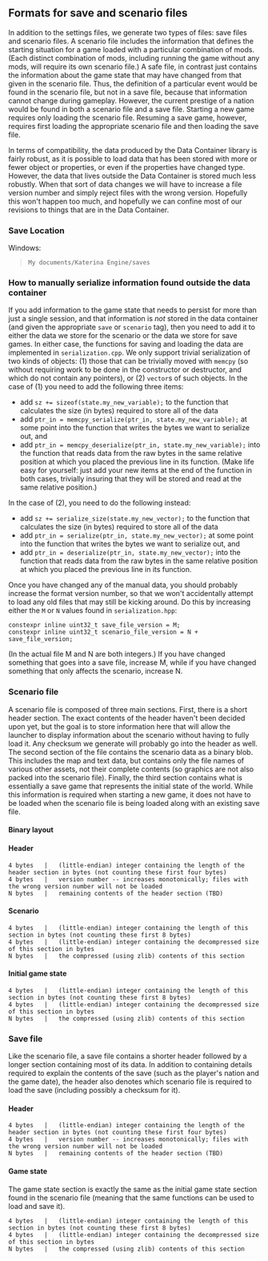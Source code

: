 ## Formats for save and scenario files

In addition to the settings files, we generate two types of files: save files and scenario files. A scenario file includes the information that defines the starting situation for a game loaded with a particular combination of mods. (Each distinct combination of mods, including running the game without any mods, will require its own scenario file.) A safe file, in contrast just contains the information about the game state that may have changed from that given in the scenario file. Thus, the definition of a particular event would be found in the scenario file, but not in a save file, because that information cannot change during gameplay. However, the current prestige of a nation would be found in both a scenario file and a save file. Starting a new game requires only loading the scenario file. Resuming a save game, however, requires first loading the appropriate scenario file and then loading the save file.

In terms of compatibility, the data produced by the Data Container library is fairly robust, as it is possible to load data that has been stored with more or fewer object or properties, or even if the properties have changed type. However, the data that lives outside the Data Container is stored much less robustly. When that sort of data changes we will have to increase a file version number and simply reject files with the wrong version. Hopefully this won't happen too much, and hopefully we can confine most of our revisions to things that are in the Data Container.

### Save Location

Windows: 
> `My documents/Katerina Engine/saves`

### How to manually serialize information found outside the data container

If you add information to the game state that needs to persist for more than just a single session, and that information is *not* stored in the data container (and given the appropriate `save` or `scenario` tag), then you need to add it to either the data we store for the scenario or the data we store for save games. In either case, the functions for saving and loading the data are implemented in `serialization.cpp`. We only support trivial serialization of two kinds of objects: (1) those that can be trivially moved with `memcpy` (so without requiring work to be done in the constructor or destructor, and which do not contain any pointers), or (2) `vector`s of such objects. In the case of (1) you need to add the following three items:
- add `sz += sizeof(state.my_new_variable);` to the function that calculates the size (in bytes) required to store all of the data
- add `ptr_in = memcpy_serialize(ptr_in, state.my_new_variable);` at some point into the function that writes the bytes we want to serialize out, and
- add `ptr_in = memcpy_deserialize(ptr_in, state.my_new_variable);` into the function that reads data from the raw bytes in the same relative position at which you placed the previous line in its function. (Make life easy for yourself: just add your new items at the end of the function in both cases, trivially insuring that they will be stored and read at the same relative position.)

In the case of (2), you need to do the following instead:
- add `sz += serialize_size(state.my_new_vector);` to the function that calculates the size (in bytes) required to store all of the data
- add `ptr_in = serialize(ptr_in, state.my_new_vector);` at some point into the function that writes the bytes we want to serialize out, and
- add `ptr_in = deserialize(ptr_in, state.my_new_vector);` into the function that reads data from the raw bytes in the same relative position at which you placed the previous line in its function.

Once you have changed any of the manual data, you should probably increase the format version number, so that we won't accidentally attempt to load any old files that may still be kicking around. Do this by increasing either the `M` or `N` values found in `serialization.hpp`:
```
constexpr inline uint32_t save_file_version = M;
constexpr inline uint32_t scenario_file_version = N + save_file_version;
```
(In the actual file M and N are both integers.) If you have changed something that goes into a save file, increase M, while if you have changed something that only affects the scenario, increase N. 

### Scenario file

A scenario file is composed of three main sections. First, there is a short header section. The exact contents of the header haven't been decided upon yet, but the goal is to store information here that will allow the launcher to display information about the scenario without having to fully load it. Any checksum we generate will probably go into the header as well. The second section of the file contains the scenario data as a binary blob. This includes the map and text data, but contains only the file names of various other assets, not their complete contents (so graphics are not also packed into the scenario file). Finally, the third section contains what is essentially a save game that represents the initial state of the world. While this information is required when starting a new game, it does not have to be loaded when the scenario file is being loaded along with an existing save file.

#### Binary layout

#### Header

```
4 bytes   |   (little-endian) integer containing the length of the header section in bytes (not counting these first four bytes)
4 bytes   |   version number -- increases monotonically; files with the wrong version number will not be loaded
N bytes   |   remaining contents of the header section (TBD)
```

#### Scenario

```
4 bytes   |   (little-endian) integer containing the length of this section in bytes (not counting these first 8 bytes)
4 bytes   |   (little-endian) integer containing the decompressed size of this section in bytes
N bytes   |   the compressed (using zlib) contents of this section
```

#### Initial game state

```
4 bytes   |   (little-endian) integer containing the length of this section in bytes (not counting these first 8 bytes)
4 bytes   |   (little-endian) integer containing the decompressed size of this section in bytes
N bytes   |   the compressed (using zlib) contents of this section
```

### Save file

Like the scenario file, a save file contains a shorter header followed by a longer section containing most of its data. In addition to containing details required to explain the contents of the save (such as the player's nation and the game date), the header also denotes which scenario file is required to load the save (including possibly a checksum for it).

#### Header

```
4 bytes   |   (little-endian) integer containing the length of the header section in bytes (not counting these first four bytes)
4 bytes   |   version number -- increases monotonically; files with the wrong version number will not be loaded
N bytes   |   remaining contents of the header section (TBD)
```

#### Game state

The game state section is exactly the same as the initial game state section found in the scenario file (meaning that the same functions can be used to load and save it).

```
4 bytes   |   (little-endian) integer containing the length of this section in bytes (not counting these first 8 bytes)
4 bytes   |   (little-endian) integer containing the decompressed size of this section in bytes
N bytes   |   the compressed (using zlib) contents of this section
```

